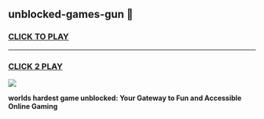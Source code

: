 
## unblocked-games-gun 👋
<h3>
<a href="https://premium.freeplayer.one?title=unblocked-games-gun&ref=14F">CLICK TO PLAY</a></h3>
<hr>

<h3>
<a href="https://premium.freeplayer.one?title=unblocked-games-gun&ref=14F">CLICK 2 PLAY</a>
  
</h3>

<a href="https://premium.freeplayer.one?title=unblocked-games-gun&ref=12F/"><img src="https://clearcache.store/games.png"></a>


**worlds hardest game unblocked: Your Gateway to Fun and Accessible Online Gaming**
